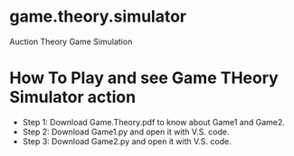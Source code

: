 # game.theory.simulator
Auction Theory Game Simulation
# How To Play and see Game THeory Simulator action
 * Step 1: Download Game.Theory.pdf to know about Game1 and Game2.
 * Step 2: Download Game1.py and open it with V.S. code.
 * Step 3: Download Game2.py and open it with V.S. code.
